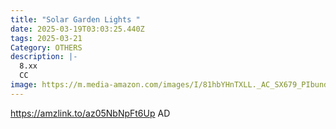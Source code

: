 ```yaml
---
title: "Solar Garden Lights "
date: 2025-03-19T03:03:25.440Z
tags: 2025-03-21
Category: OTHERS
description: |-
  8.xx 
  CC
image: https://m.media-amazon.com/images/I/81hbYHnTXLL._AC_SX679_PIbundle-2,TopRight,0,0_SH20_.jpg
---
```

https://amzlink.to/az05NbNpFt6Up   AD